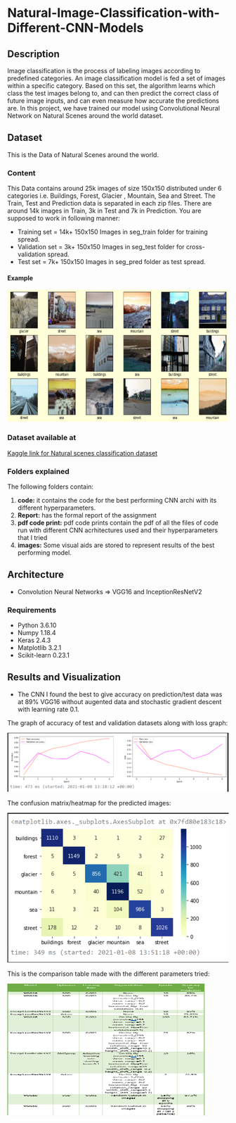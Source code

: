 # Natural-Image-Classification-with-Different-CNN-Models

## Description
Image classification is the process of labeling images according to predefined categories. An image classification model is fed a set of 
images within a specific category. Based on this set, the algorithm learns which class the test images belong to, and can then predict the
correct class of future image inputs, and can even measure how accurate the predictions are. In this project, we have trained our model 
using Convolutional Neural Network on Natural Scenes around the world dataset.

## Dataset
This is the Data of Natural Scenes around the world.

### Content
This Data contains around 25k images of size 150x150 distributed under 6 categories
i.e. Buildings, Forest, Glacier , Mountain, Sea and Street.
The Train, Test and Prediction data is separated in each zip files. There are around 14k images in
Train, 3k in Test and 7k in Prediction.
You are supposed to work in following manner:
* Training set = 14k+ 150x150 Images in seg_train folder for training spread.
* Validation set = 3k+ 150x150 Images in seg_test folder for cross-validation spread.
* Test set = 7k+ 150x150 Images in seg_pred folder as test spread.
#### Example
<img src="https://github.com/A-Janj/Natural-Image-Classification-with-Different-CNN-Models/blob/main/Images/train%20images%20WA.PNG" width="800" height="300">

### Dataset available at
<a href="https://www.kaggle.com/puneet6060/intel-image-classification/version/2">Kaggle link for Natural scenes classification dataset</a>

### Folders explained
The following folders contain:
1. **code:** it contains the code for the best performing CNN archi with its different hyperparameters.
2. **Report:** has the formal report of the assignment
3. **pdf code print:** pdf code prints contain the pdf of all the files of code run with different CNN acrhitectures used and their hyperparameters that I tried
4. **images:** Some visual aids are stored to represent results of the best performing model.


## Architecture
* Convolution Neural Networks => VGG16 and InceptionResNetV2

### Requirements
* Python 3.6.10  
* Numpy 1.18.4   
* Keras 2.4.3
* Matplotlib 3.2.1
* Scikit-learn 0.23.1


## Results and Visualization
* The CNN I found the best to give accuracy on prediction/test data was at 89% VGG16 without augented data and stochastic gradient descent with learning rate 0.1.

The graph of accuracy of test and validation datasets along with loss graph:

<img src="https://github.com/A-Janj/Natural-Image-Classification-with-Different-CNN-Models/blob/main/Images/both%20accuracy%20loss.PNG">

The confusion matrix/heatmap for the predicted images:

<img src="https://github.com/A-Janj/Natural-Image-Classification-with-Different-CNN-Models/blob/main/Images/heatmap.PNG">

This is the comparison table made with the different parameters tried:

<img src="https://github.com/A-Janj/Natural-Image-Classification-with-Different-CNN-Models/blob/main/Images/Comparison%20Table.png" width="450" height="300">
       
